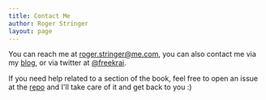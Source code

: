 ```yaml
---
title: Contact Me
author: Roger Stringer
layout: page
---
```


You can reach me at [roger.stringer@me.com](mailto:roger.stringer@me.com), you can also contact me via my [blog](http://rogerstringer.com/contact), or via twitter at [@freekrai](https://twitter.com/freekrai).

If you need help related to a section of the book, feel free to open an issue at the [repo](https://github.com/freekrai/TwilioCookbook/issues) and I'll take care of it and get back to you :)